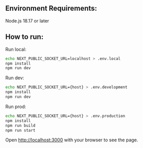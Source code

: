 ## Environment Requirements:

Node.js 18.17 or later

## How to run:

Run local:

```bash
echo NEXT_PUBLIC_SOCKET_URL=localhost > .env.local
npm install
npm run dev
```

Run dev:

```bash
echo NEXT_PUBLIC_SOCKET_URL={host} > .env.development
npm install
npm run dev
```

Run prod:

```bash
echo NEXT_PUBLIC_SOCKET_URL={host} > .env.production
npm install
npm run build
npm run start
```

Open [http://localhost:3000](http://localhost:3000) with your browser to see the page.
